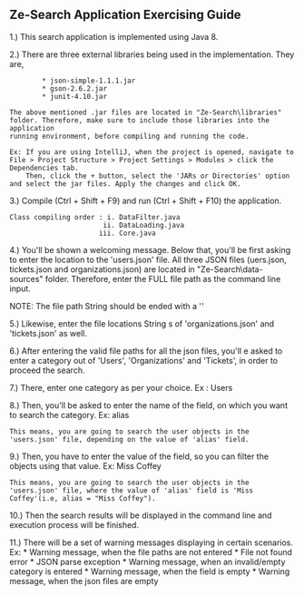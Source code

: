 Ze-Search Application Exercising Guide
--------------------------------------

1.) This search application is implemented using Java 8.

2.) There are three external libraries being used in the implementation. They are,

			* json-simple-1.1.1.jar
			* gson-2.6.2.jar
			* junit-4.10.jar
	
	The above mentioned .jar files are located in "Ze-Search\libraries" folder. Therefore, make sure to include those libraries into the application
	running environment, before compiling and running the code.
	
	Ex: If you are using IntelliJ, when the project is opened, navigate to File > Project Structure > Project Settings > Modules > click the Dependencies tab.
		Then, click the + button, select the 'JARs or Directories' option and select the jar files. Apply the changes and click OK.
	
3.) Compile (Ctrl + Shift + F9) and run (Ctrl + Shift + F10) the application.

    Class compiling order : i. DataFilter.java
						   ii. DataLoading.java
					      iii. Core.java 

4.) You'll be shown a welcoming message. Below that, you'll be first asking to enter the location to the 'users.json' file. All three JSON files 
   (uers.json, tickets.json and organizations.json) are located in "Ze-Search\data-sources" folder. Therefore, enter the FULL file path as the command line input.
   
NOTE: The file path String should be ended with a '\'

5.) Likewise, enter the file locations String s of 'organizations.json' and 'tickets.json' as well.

6.) After entering the valid file paths for all the json files, you'll e asked to enter a category out of 'Users', 'Organizations' and 'Tickets', in order to
	proceed the search.
	
7.) There, enter one category as per your choice.
	Ex : Users
	
8.) Then, you'll be asked to enter the name of the field, on which you want to search the category.
	Ex: alias
	
	This means, you are going to search the user objects in the 'users.json' file, depending on the value of 'alias' field.

9.) Then, you have to enter the value of the field, so you can filter the objects using that value.
	Ex: Miss Coffey
	
	This means, you are going to search the user objects in the 'users.json' file, where the value of 'alias' field is 'Miss Coffey'(i.e, alias = "Miss Coffey").
	
10.) Then the search results will be displayed in the command line and execution process will be finished.

11.) There will be a set of warning messages displaying in certain scenarios.
	 Ex: 
	 * Warning message, when the file paths are not entered
	 * File not found error
	 * JSON parse exception
	 * Warning message, when an invalid/empty category is entered
	 * Warning message, when the field is empty
	 * Warning message, when the json files are empty
	 
	



	
